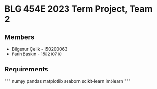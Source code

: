 # BLG 454E 2023 Term Project, Team 2

## Members
* Bilgenur Çelik - 150200063
* Fatih Baskın - 150210710

## Requirements
"""
numpy
pandas
matplotlib
seaborn
scikit-learn
imblearn
"""
